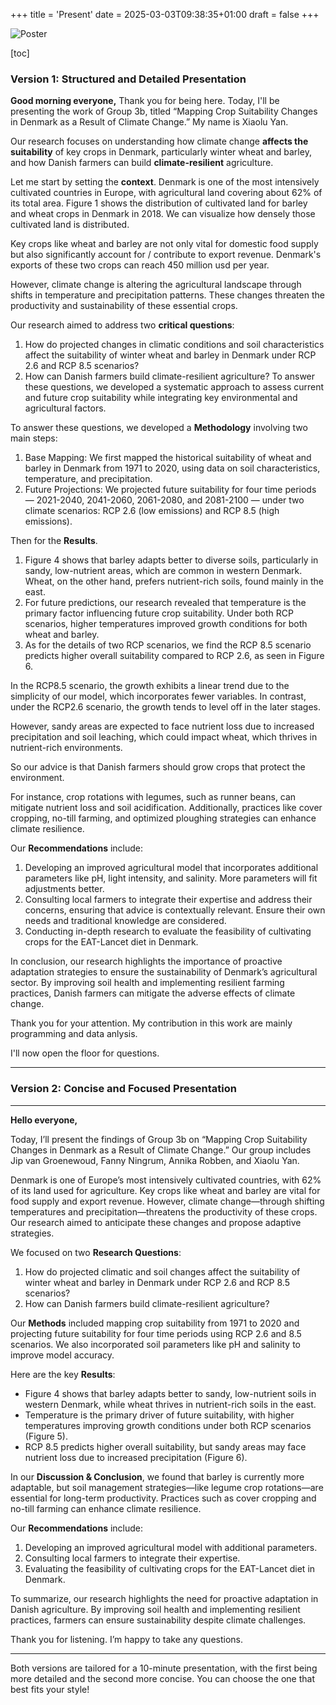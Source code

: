 +++
title = 'Present'
date = 2025-03-03T09:38:35+01:00
draft = false
+++

![Poster](./images/Poster_group_3b_final-page1.png)

[toc]

### Version 1: **Structured and Detailed Presentation**

**Good morning everyone,** Thank you for being here. Today, I'll be presenting the work of Group 3b, titled “Mapping Crop Suitability Changes in Denmark as a Result of Climate Change.” My name is Xiaolu Yan. 

Our research focuses on understanding how climate change **affects the suitability** of key crops in Denmark, particularly winter wheat and barley, and how Danish farmers can build **climate-resilient** agriculture.


Let me start by setting the **context**. Denmark is one of the most intensively cultivated countries in Europe, with agricultural land covering about 62% of its total area. 
Figure 1 shows the distribution of cultivated land for barley and wheat crops in Denmark in 2018. We can visualize how densely those cultivated land is distributed.

Key crops like wheat and barley are not only vital for domestic food supply but also significantly account for / contribute to export revenue. Denmark's exports of these two crops can reach 450 million usd per year. 

However, climate change is altering the agricultural landscape through shifts in temperature and precipitation patterns. These changes threaten the productivity and sustainability of these essential crops. 


Our research aimed to address two **critical questions**: 

1. How do projected changes in climatic conditions and soil characteristics affect the suitability of winter wheat and barley in Denmark under RCP 2.6 and RCP 8.5 scenarios?
2.  How can Danish farmers build climate-resilient agriculture? To answer these questions, we developed a systematic approach to assess current and future crop suitability while integrating key environmental and agricultural factors.


To answer these questions, we developed a **Methodology** involving two main steps:

1. Base Mapping: We first mapped the historical suitability of wheat and barley in Denmark from 1971 to 2020, using data on soil characteristics, temperature, and precipitation.
2. Future Projections: We projected future suitability for four time periods — 2021-2040, 2041-2060, 2061-2080, and 2081-2100 — under two climate scenarios: RCP 2.6 (low emissions) and RCP 8.5 (high emissions).


Then for the **Results**.

1. Figure 4 shows that barley adapts better to diverse soils, particularly in sandy, low-nutrient areas, which are common in western Denmark. Wheat, on the other hand, prefers nutrient-rich soils, found mainly in the east.
2. For future predictions, our research revealed that temperature is the primary factor influencing future crop suitability. Under both RCP scenarios, higher temperatures improved growth conditions for both wheat and barley.
3. As for the details of two RCP scenarios, we find the RCP 8.5 scenario predicts higher overall suitability compared to RCP 2.6, as seen in Figure 6. 

In the RCP8.5 scenario, the growth exhibits a linear trend due to the simplicity of our model, which incorporates fewer variables. In contrast, under the RCP2.6 scenario, the growth tends to level off in the later stages.


However, sandy areas are expected to face nutrient loss due to increased precipitation and soil leaching, which could impact wheat, which thrives in nutrient-rich environments.

So our advice is that Danish farmers should grow crops that protect the environment.

For instance, crop rotations with legumes, such as runner beans, can mitigate nutrient loss and soil acidification. Additionally, practices like cover cropping, no-till farming, and optimized ploughing strategies can enhance climate resilience.

Our **Recommendations** include:

1. Developing an improved agricultural model that incorporates additional parameters like pH, light intensity, and salinity. More parameters will fit adjustments better.
2. Consulting local farmers to integrate their expertise and address their concerns, ensuring that advice is contextually relevant. Ensure their own needs and traditional knowledge are considered.
3. Conducting in-depth research to evaluate the feasibility of cultivating crops for the EAT-Lancet diet in Denmark.

In conclusion, our research highlights the importance of proactive adaptation strategies to ensure the sustainability of Denmark’s agricultural sector. By improving soil health and implementing resilient farming practices, Danish farmers can mitigate the adverse effects of climate change.

Thank you for your attention. My contribution in this work are mainly programming and data anlysis. 

I'll now open the floor for questions.

---

### Version 2: **Concise and Focused Presentation**

---

**Hello everyone,**

Today, I’ll present the findings of Group 3b on “Mapping Crop Suitability Changes in Denmark as a Result of Climate Change.” Our group includes Jip van Groenewoud, Fanny Ningrum, Annika Robben, and Xiaolu Yan.

Denmark is one of Europe’s most intensively cultivated countries, with 62% of its land used for agriculture. Key crops like wheat and barley are vital for food supply and export revenue. However, climate change—through shifting temperatures and precipitation—threatens the productivity of these crops. Our research aimed to anticipate these changes and propose adaptive strategies.

We focused on two **Research Questions**:
1. How do projected climatic and soil changes affect the suitability of winter wheat and barley in Denmark under RCP 2.6 and RCP 8.5 scenarios?
2. How can Danish farmers build climate-resilient agriculture?

Our **Methods** included mapping crop suitability from 1971 to 2020 and projecting future suitability for four time periods using RCP 2.6 and 8.5 scenarios. We also incorporated soil parameters like pH and salinity to improve model accuracy.

Here are the key **Results**:
- Figure 4 shows that barley adapts better to sandy, low-nutrient soils in western Denmark, while wheat thrives in nutrient-rich soils in the east.
- Temperature is the primary driver of future suitability, with higher temperatures improving growth conditions under both RCP scenarios (Figure 5).
- RCP 8.5 predicts higher overall suitability, but sandy areas may face nutrient loss due to increased precipitation (Figure 6).

In our **Discussion & Conclusion**, we found that barley is currently more adaptable, but soil management strategies—like legume crop rotations—are essential for long-term productivity. Practices such as cover cropping and no-till farming can enhance climate resilience.

Our **Recommendations** include:
1. Developing an improved agricultural model with additional parameters.
2. Consulting local farmers to integrate their expertise.
3. Evaluating the feasibility of cultivating crops for the EAT-Lancet diet in Denmark.

To summarize, our research highlights the need for proactive adaptation in Danish agriculture. By improving soil health and implementing resilient practices, farmers can ensure sustainability despite climate challenges.

Thank you for listening. I’m happy to take any questions.

--- 

Both versions are tailored for a 10-minute presentation, with the first being more detailed and the second more concise. You can choose the one that best fits your style!


